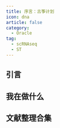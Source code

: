 ```yaml
---
title: 序言：古筝计划
icon: dna
article: false
category:
  - Oracle
tag:
  - scRNAseq
  - ST
---
```


## 引言



## 我在做什么



## 文献整理合集

